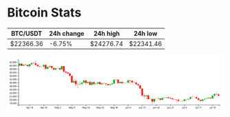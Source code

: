 # Bitcoin Stats

BTC/USDT|24h change|24h high|24h low|
|---|---|---|---|
|$22366.36|-6.75%|$24276.74|$22341.46|

<img src="./chart.svg">
